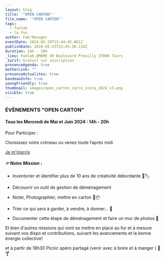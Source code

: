 ```yaml
---
layout: blog
title: '"OPEN CARTON"'
file_name: '"OPEN CARTON"'
tags:
  - funlab
  - la fun
author: Fab'Manager
eventDate: 2024-05-29T15:44:45.661Z
publishDate: 2024-05-23T15:45:30.134Z
duration: 14h - 20h
_lieu: Funlab @MAME 49 Boulevard Preuilly 37000 Tours
_tarif: Gratuit sur inscription
presenceAgenda: true
motherLink: ""
presenceActualites: true
bandeauInfo: true
youngFriendly: true
thumbnail: images/open_carton_carre_insta_2024_v3.png
visible: true
---
```

### ÉVÈNEMENTS "OPEN CARTON"

#### Tous les Mercredi de Mai et Juin 2024 : 14h - 20h  


Pour Participer :

Choisissez votre créneau ou venez toute l’après midi 

[Je m'inscris](https://framaforms.org/mes-dispos-pour-les-open-ateliers-cartons-la-fun-de-juin-2024-1714048490)  

##### ☞  Notre Mission : 

* Inventorier et identifier plus de 10 ans de créativité débordante 👾🏷 

*  Découvrir un outil de gestion de déménagement 
* Noter, Photographier, mettre en carton 📜📦
* Trier ce qui sera à garder, à vendre, à donner... 🤔
* Documenter cette étape de déménagement et faire un mur de photos 📸

Et bien d'autres missions qui vont se mettre en place au fur et à mesure suivant vos dispo et contributions, suivant les avancements et la bonne énergie collective!

et à partir de 18h30 Picnic apéro partagé (venir avec à boire et à manger ) 🥨🍸